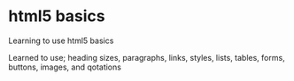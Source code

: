 # html5 basics

Learning to use html5 basics

Learned to use; heading sizes, paragraphs, links, styles, lists, tables, forms, buttons, images, and qotations

